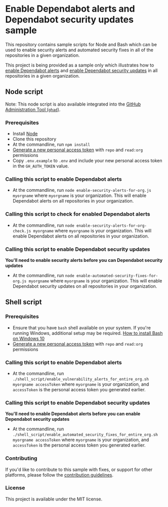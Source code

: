 #  Enable Dependabot alerts and Dependabot security updates sample
This repository contains sample scripts for Node and Bash which can be used to enable security alerts and automated security fixes in all of the repositories in a given organization.

This project is being provided as a sample only which illustrates how to [enable Dependabot alerts](https://developer.github.com/v3/repos/#enable-vulnerability-alerts) and [enable Dependabot security updates](https://developer.github.com/v3/repos/#enable-automated-security-fixes) in all repositories in a given organization.

## Node script

Note: This node script is also available integrated into the [GitHub Administration Tool (`ghad`)](https://github.com/18F/ghad).

### Prerequisites
* Install [Node](https://nodejs.org/en/)
* Clone this repository
* At the commandline, run `npm install`
* [Generate a new personal access token](https://github.com/settings/tokens) with `repo` and `read:org` permissions
* Copy `.env.example` to `.env` and include your new personal access token in the `GH_AUTH_TOKEN` value.

### Calling this script to enable Dependabot alerts
* At the commandline, run `node enable-security-alerts-for-org.js myorgname` where `myorgname` is your organization. This will enable Dependabot alerts on all repositories in your organization.

### Calling this script to check for enabled Dependabot alerts
* At the commandline, run `node enable-security-alerts-for-org-check.js myorgname` where `myorgname` is your organization. This will enable Dependabot alerts on all repositories in your organization.

### Calling this script to enable Dependabot security updates

**You'll need to enable security alerts before you can Dependabot security updates**

* At the commandline, run `node enable-automated-security-fixes-for-org.js myorgname` where `myorgname` is your organization. This will enable Dependabot security updates on all repositories in your organization.

## Shell script

### Prerequisites
* Ensure that you have `bash` shell available on your system. If you're running Windows, additional setup may be required. [How to install Bash on Windows 10](https://www.windowscentral.com/how-install-bash-shell-command-line-windows-10)
* [Generate a new personal access token](https://github.com/settings/tokens) with `repo` and `read:org` permissions

### Calling this script to enable Dependabot alerts
* At the commandline, run `./shell_script/enable_vulnerability_alerts_for_entire_org.sh myorgname accessToken` where `myorgname` is your organization, and `accessToken` is the personal access token you generated earlier.

### Calling this script to enable Dependabot security updates

**You'll need to enable Dependabot alerts before you can enable Dependabot security updates**

* At the commandline, run `./shell_script/enable_automated_security_fixes_for_entire_org.sh myorgname accessToken` where `myorgname` is your organization, and `accessToken` is the personal access token you generated earlier.

### Contributing
If you'd like to contribute to this sample with fixes, or support for other platforms, please follow the [contribution guidelines](CONTRIBUTING.md).

### License
This project is available under the MIT license.
